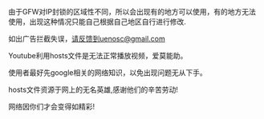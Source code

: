 ﻿由于GFW对IP封锁的区域性不同，所以会出现有的地方可以使用，有的地方无法使用，出现这种情况只能自己根据自己地区自行进行修改.
   
如出广告拦截失误，请反馈到uenosc@gmail.com
 
Youtube利用hosts文件是无法正常播放视频，爱莫能助。

使用者最好先google相关的网络知识，以免出现问题无从下手。

hosts文件资源于网上的无名英雄,感谢他们的辛苦劳动!

网络因你们才会变得如精彩!
